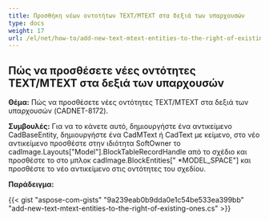 ```yaml
---
title: Προσθήκη νέων οντοτήτων TEXT/MTEXT στα δεξιά των υπαρχουσών 
type: docs
weight: 17
url: /el/net/how-to/add-new-text-mtext-entities-to-the-right-of-existing-ones/
---
```


## **Πώς να προσθέσετε νέες οντότητες TEXT/MTEXT στα δεξιά των υπαρχουσών**

**Θέμα:** Πώς να προσθέσετε νέες οντότητες TEXT/MTEXT στα δεξιά των υπαρχουσών (CADNET-8172).

**Συμβουλές:** Για να το κάνετε αυτό, δημιουργήστε ένα αντικείμενο CadBaseEntity, δημιουργήστε ένα CadMText ή CadText με κείμενο, στο νέο αντικείμενο προσθέστε στην ιδιότητα SoftOwner το cadImage.Layouts["Model"].BlockTableRecordHandle από το σχέδιο και προσθέστε το στο μπλοκ cadImage.BlockEntities[" *MODEL_SPACE"] και προσθέστε το νέο αντικείμενο στις οντότητες του σχεδίου.

**Παράδειγμα:**

{{< gist "aspose-com-gists" "9a239eab0b9dda0e1c54be533ea399bb" "add-new-text-mtext-entities-to-the-right-of-existing-ones.cs" >}}
